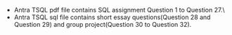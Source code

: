 - Antra TSQL pdf file contains SQL assignment Question 1 to Question 27.\
- Antra TSQL sql file contains short essay questions(Question 28 and Question 29) and group project(Question 30 to Question 32).

